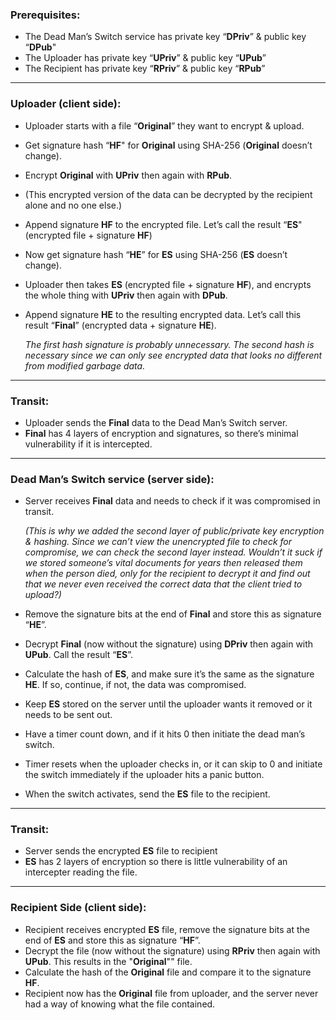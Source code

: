 ### Prerequisites:

+ The Dead Man’s Switch service has private key “**DPriv**” & public key “**DPub**"
+ The Uploader has private key “**UPriv**” & public key “**UPub**”
+ The Recipient has private key “**RPriv**” & public key “**RPub**”

---

### Uploader (client side):

+ Uploader starts with a file “**Original**” they want to encrypt & upload.
+ Get signature hash “**HF**" for **Original** using SHA-256 (**Original** doesn’t change).
+ Encrypt **Original** with **UPriv** then again with **RPub**.
+ (This encrypted version of the data can be decrypted by the recipient alone and no one else.)
+ Append signature **HF** to the encrypted file. Let’s call the result “**ES**" (encrypted file + signature **HF**)
+ Now get signature hash “**HE**” for **ES** using SHA-256 (**ES** doesn’t change).
+ Uploader then takes **ES** (encrypted file + signature **HF**), and encrypts the whole thing with **UPriv** then again with **DPub**.
+ Append signature **HE** to the resulting encrypted data. Let’s call this result “**Final**” (encrypted data + signature **HE**).

  *The first hash signature is probably unnecessary. The second hash is necessary since we can only see encrypted data that looks no different from modified garbage data.*

---

### Transit:

+ Uploader sends the **Final** data to the Dead Man’s Switch server.
+ **Final** has 4 layers of encryption and signatures, so there’s minimal vulnerability if it is intercepted.

---

### Dead Man’s Switch service (server side):

+ Server receives **Final** data and needs to check if it was compromised in transit.

  *(This is why we added the second layer of public/private key encryption & hashing. Since we can’t view the unencrypted file to check for compromise, we can check the second layer instead. Wouldn’t it suck if we stored someone’s vital documents for years then released them when the person died, only for the recipient to decrypt it and find out that we never even received the correct data that the client tried to upload?)*

+ Remove the signature bits at the end of **Final** and store this as signature “**HE**”.
+ Decrypt **Final** (now without the signature) using **DPriv** then again with **UPub**. Call the result “**ES**”.
+ Calculate the hash of **ES**, and make sure it’s the same as the signature **HE**. If so, continue, if not, the data was compromised.
+ Keep **ES** stored on the server until the uploader wants it removed or it needs to be sent out.
+ Have a timer count down, and if it hits 0 then initiate the dead man’s switch. 
+ Timer resets when the uploader checks in, or it can skip to 0 and initiate the switch immediately if the uploader hits a panic button.
+ When the switch activates, send the **ES** file to the recipient.

---

### Transit:

+ Server sends the encrypted **ES** file to recipient
+ **ES** has 2 layers of encryption so there is little vulnerability of an intercepter reading the file.

---

### Recipient Side (client side):

+ Recipient receives encrypted **ES** file, remove the signature bits at the end of **ES** and store this as signature “**HF**”.
+ Decrypt the file (now without the signature) using **RPriv** then again with **UPub**. This results in the "**Original**"" file.
+ Calculate the hash of the **Original** file and compare it to the signature **HF**.
+ Recipient now has the **Original** file from uploader, and the server never had a way of knowing what the file contained.
